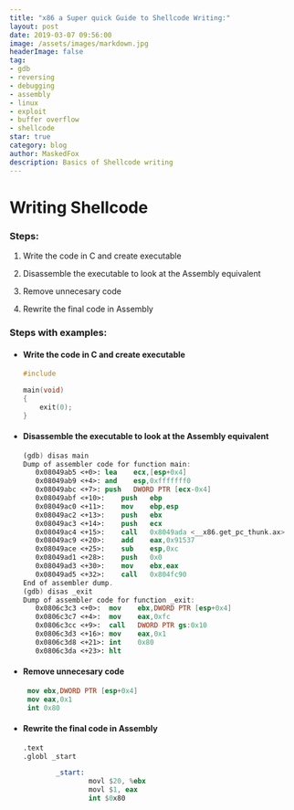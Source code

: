 ```yaml
---
title: "x86 a Super quick Guide to Shellcode Writing:"
layout: post
date: 2019-03-07 09:56:00
image: /assets/images/markdown.jpg
headerImage: false
tag:
- gdb
- reversing
- debugging
- assembly
- linux
- exploit
- buffer overflow
- shellcode
star: true
category: blog
author: MaskedFox
description: Basics of Shellcode writing
---
```



# **Writing Shellcode**

### **Steps:**

1.  Write the code in C and create executable
    
2.  Disassemble the executable to look at the Assembly equivalent
    
3.  Remove unnecesary code
    
4.  Rewrite the final code in Assembly
    

### **Steps with examples:**

-   #### Write the code in C and create executable
    
    ```c
    #include 
    
    main(void)
    {
        exit(0);
    }
    ```
    
-   #### Disassemble the executable to look at the Assembly equivalent
    
    ```nasm
    (gdb) disas main
    Dump of assembler code for function main:
       0x08049ab5 <+0>:	lea    ecx,[esp+0x4]
       0x08049ab9 <+4>:	and    esp,0xfffffff0
       0x08049abc <+7>:	push   DWORD PTR [ecx-0x4]
       0x08049abf <+10>:	push   ebp
       0x08049ac0 <+11>:	mov    ebp,esp
       0x08049ac2 <+13>:	push   ebx
       0x08049ac3 <+14>:	push   ecx
       0x08049ac4 <+15>:	call   0x8049ada <__x86.get_pc_thunk.ax>
       0x08049ac9 <+20>:	add    eax,0x91537
       0x08049ace <+25>:	sub    esp,0xc
       0x08049ad1 <+28>:	push   0x0
       0x08049ad3 <+30>:	mov    ebx,eax
       0x08049ad5 <+32>:	call   0x804fc90 
    End of assembler dump.
    (gdb) disas _exit
    Dump of assembler code for function _exit:
       0x0806c3c3 <+0>:	 mov    ebx,DWORD PTR [esp+0x4]
       0x0806c3c7 <+4>:	 mov    eax,0xfc
       0x0806c3cc <+9>:	 call   DWORD PTR gs:0x10
       0x0806c3d3 <+16>: mov    eax,0x1
       0x0806c3d8 <+21>: int    0x80
       0x0806c3da <+23>: hlt    
    
    ```
    
-   #### Remove unnecesary code
    
    ```nasm
     mov ebx,DWORD PTR [esp+0x4]
     mov eax,0x1
     int 0x80
    ```
    
-   #### Rewrite the final code in Assembly
    
    ```nasm
    .text
    .globl _start
    
            _start:
                    movl $20, %ebx
                    movl $1, eax
                    int $0x80
    ```
